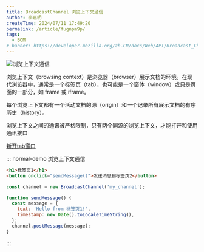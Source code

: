 ```yaml
---
title: BroadcastChannel 浏览上下文通信 
author: 李嘉明
createTime: 2024/07/11 17:49:20
permalink: /article/fugnpm9p/
tags:
  - BOM
# banner: https://developer.mozilla.org/zh-CN/docs/Web/API/Broadcast_Channel_API/broadcastchannel.png
---
```


![浏览上下文通信](https://developer.mozilla.org/zh-CN/docs/Web/API/Broadcast_Channel_API/broadcastchannel.png)

浏览上下文（browsing context）是浏览器（browser）展示文档的环境。在现代浏览器中，通常是一个标签页（tab），也可能是一个窗体（window）或只是页面的一部分，如 frame 或 iframe。

每个浏览上下文都有一个活动文档的源（origin）和一个记录所有展示文档的有序历史（history）。

浏览上下文之间的通讯被严格限制，只有两个同源的浏览上下文，才能打开和使用通讯接口

[新开tab窗口](https://garmin21.github.io/article/teos1sm3/)


::: normal-demo 浏览上下文通信

```html
<h1>标签页1</h1>
<button onclick="sendMessage()">发送消息到标签页2</button>
```

```js
const channel = new BroadcastChannel('my_channel');

function sendMessage() {
  const message = {
    text: 'Hello from 标签页1!',
    timestamp: new Date().toLocaleTimeString(),
  };
  channel.postMessage(message);
}
```

:::
